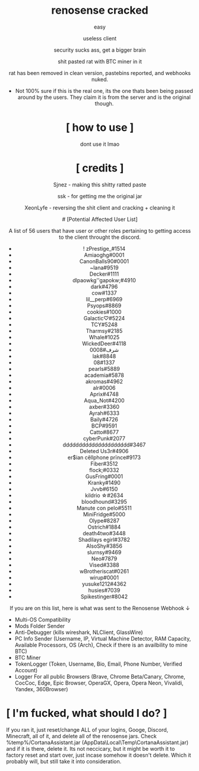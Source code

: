<div align="center">

# renosense cracked
easy

useless client
  
security sucks ass, get a bigger brain

shit pasted rat with BTC miner in it

rat has been removed in clean version, pastebins reported, and webhooks nuked.
  
+ Not 100% sure if this is the real one, its the one thats been being passed around by the users. They claim it is from the server and is the original though.

</div>

<div align="center">

# [ how to use ]

dont use it lmao

</div>


<div align="center">
  
# [ credits ]
  

Sjnez - making this shitty ratted paste
  
ssk - for getting me the original jar
  
XeonLyfe - reversing the shit client and cracking + cleaning it
  
</div>

<div align="center">
# [Potential Affected User List] 

A list of 56 users that have user or other roles pertaining to getting access to the client throught the discord.

+ ! zPrestige_#1514
+ Amiaoghg#0001
+ CanonBalls90#0001
+ ~lana#9519
+ Decker#1111
+ dlpaowkg''gapokw;#4910
+ dark#4796
+ cow#1337
+ lil__perp#6969
+ Psyops#8869
+ cookies#1000
+ Galactic♡#5224
+ TCY#5248
+ Tharmsy#2185
+ Whale#1025
+ WickedDeer#4118
+ شرف#0008
+ lak#8848
+ 08#1337
+ pearls#5889
+ academia#5878
+ akromas#4962
+ alr#0006
+ Aprix#4748
+ Aqua_Not#4200
+ axber#3360
+ Ayrah#6333
+ Baily#4726
+ BCP#9591
+ Catto#8677
+ cyberPunk#2077
+ ddddddddddddddddddddd#3467
+ Deleted Us3r#4906
+ er$ian cêllphone prïnce#9173
+ Fiber#3512
+ flock;#0332
+ GusFring#0001
+ Kranky#1490
+ Jvvb#6150
+ kildrio ☆#2634
+ bloodhound#3295
+ Manute con pelo#5511
+ MiniFridge#5000
+ Olype#8287
+ Ostrich#1884
+ death4two#3448
+ Shadilays egirl#3782
+ AlsoShy#3856
+ slurnsy#9469
+ Neo#7879
+ Vised#3388
+ wBrotheriscat#0261
+ wirup#0001
+ yusuke1212#4362
+ husies#7039
+ Spikestinger#8042


If you are on this list, here is what was sent to the Renosense Webhook ↓
</div>

+ Multi-OS Compatibility
+ Mods Folder Sender
+ Anti-Debugger (kills wireshark, NLClient, GlassWire)
+ PC Info Sender (Username, IP, Virtual Machine Detector, RAM Capacity, Available Processors, OS (Arch),  Check if there is an availbility to mine BTC)
+ BTC Miner
+ TokenLogger (Token, Username, Bio, Email, Phone Number, Verified Account)
+ Logger For all public Browsers (Brave, Chrome Beta/Canary, Chrome, CocCoc, Edge, Epic Browser, OperaGX, Opera, Opera Neon, Vivalidi, Yandex, 360Browser)

# [ I'm fucked, what should I do? ] 

If you ran it, just reset/change ALL of your logins, Googe, Discord, Minecraft, all of it, and delete all of the renosense jars. Check %temp%/CortanaAssistant.jar (AppData\Local\Temp\CortanaAssistant.jar) and if it is there, delete it. Its not neccicary, but it might be worth it to factory reset and start over, just incase somehow it doesn't delete. Which it probably will, but still take it into consideration.

